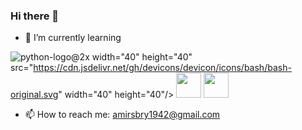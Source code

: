 ### Hi there 👋

- 🌱 I’m currently learning 
 
![python-logo@2x](https://user-images.githubusercontent.com/89149731/159658481-e02627f9-6574-4077-a659-34d5f47dcb44.png) width="40" height="40"
src="https://cdn.jsdelivr.net/gh/devicons/devicon/icons/bash/bash-original.svg" width="40" height="40"/> <img src="https://cdn.jsdelivr.net/gh/devicons/devicon/icons/java/java-original.svg" width="40" height="40"/> <img src="https://cdn.jsdelivr.net/gh/devicons/devicon/icons/linux/linux-original.svg" width="40" height="40"/>


- 📫 How to reach me: amirsbry1942@gmail.com
